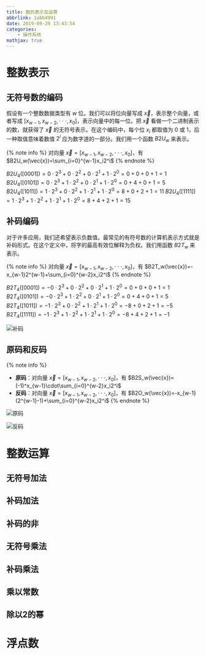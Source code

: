 ```yaml
---
title: 数的表示及运算
abbrlink: 1a664991
date: 2019-09-29 13:43:54
categories:
    - 操作系统
mathjax: true
---
```


# 整数表示

## 无符号数的编码

假设有一个整数数据类型有 $w$ 位。我们可以将位向量写成 $\vec{x}$，表示整个向量，或者写成 $[x_{w-1},x_{w-2},\cdot\cdot\cdot,x_{0}]$，表示向量中的每一位。把 $\vec{x}$ 看做一个二进制表示的数，就获得了 $\vec{x}$ 的无符号表示。在这个编码中，每个位 $x_i$ 都取值为 0 或 1，后一种取值意味着数值 $2^i$ 应为数字道的一部分。我们用一个函数 $B2U_w$ 来表示。

{% note info %}
对向量 $\vec{x}=[x_{w-1},x_{w-2},\cdot\cdot\cdot,x_{0}]$，有 $B2U_w(\vec{x})=\sum_{i=0}^{w-1}x_i2^i$
{% endnote %}

$B2U_4([0001])=0\cdot2^3+0\cdot2^2+0\cdot2^1+1\cdot2^0=0+0+0+1=1$
$B2U_4([0101])=0\cdot2^3+1\cdot2^2+0\cdot2^1+1\cdot2^0=0+4+0+1=5$
$B2U_4([1011])=1\cdot2^3+0\cdot2^2+1\cdot2^1+1\cdot2^0=8+0+2+1=11$
$B2U_4([1111])=1\cdot2^3+1\cdot2^2+1\cdot2^1+1\cdot2^0=8+4+2+1=15$

## 补码编码

对于许多应用，我们还希望表示负数值。最常见的有符号数的计算机表示方式就是补码形式。在这个定义中，将字的最高有效位解释为负权。我们用函数 $B2T_w$ 来表示。

{% note info %}
对向量 $\vec{x}=[x_{w-1},x_{w-2},\cdot\cdot\cdot,x_{0}]$，有 $B2T_w(\vec{x})=-x_{w-1}2^{w-1}+\sum_{i=0}^{w-2}x_i2^i$
{% endnote %}

$B2T_4([0001])=-0\cdot2^3+0\cdot2^2+0\cdot2^1+1\cdot2^0=0+0+0+1=1$
$B2T_4([0101])=-0\cdot2^3+1\cdot2^2+0\cdot2^1+1\cdot2^0=0+4+0+1=5$
$B2T_4([1011])=-1\cdot2^3+0\cdot2^2+1\cdot2^1+1\cdot2^0=-8+0+2+1=-5$
$B2T_4([1111])=-1\cdot2^3+1\cdot2^2+1\cdot2^1+1\cdot2^0=-8+4+2+1=-1$

![补码](https://blog-images-1258719270.cos.ap-shanghai.myqcloud.com/%E6%93%8D%E4%BD%9C%E7%B3%BB%E7%BB%9F/%E6%95%B0%E7%9A%84%E8%A1%A8%E7%A4%BA%E5%8F%8A%E8%BF%90%E7%AE%97/%E8%A1%A5%E7%A0%81.png)

## 原码和反码

{% note info %}
- **原码**：对向量 $\vec{x}=[x_{w-1},x_{w-2},\cdot\cdot\cdot,x_{0}]$，有 $B2S_w(\vec{x})=(-1)^x_{w-1}\cdot\sum_{i=0}^{w-2}x_i2^i$
- **反码**：对向量 $\vec{x}=[x_{w-1},x_{w-2},\cdot\cdot\cdot,x_{0}]$，有 $B2O_w(\vec{x})=-x_{w-1}(2^{w-1}-1)+\sum_{i=0}^{w-2}x_i2^i$
{% endnote %}

![原码](https://blog-images-1258719270.cos.ap-shanghai.myqcloud.com/%E6%93%8D%E4%BD%9C%E7%B3%BB%E7%BB%9F/%E6%95%B0%E7%9A%84%E8%A1%A8%E7%A4%BA%E5%8F%8A%E8%BF%90%E7%AE%97/%E5%8E%9F%E7%A0%81.png)

![反码](https://blog-images-1258719270.cos.ap-shanghai.myqcloud.com/%E6%93%8D%E4%BD%9C%E7%B3%BB%E7%BB%9F/%E6%95%B0%E7%9A%84%E8%A1%A8%E7%A4%BA%E5%8F%8A%E8%BF%90%E7%AE%97/%E5%8F%8D%E7%A0%81.png)

# 整数运算

## 无符号加法

## 补码加法

## 补码的非

## 无符号乘法

## 补码乘法

## 乘以常数

## 除以2的幂

# 浮点数




